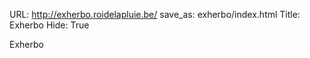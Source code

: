 URL: http://exherbo.roidelapluie.be/
save_as: exherbo/index.html
Title: Exherbo
Hide: True

Exherbo
